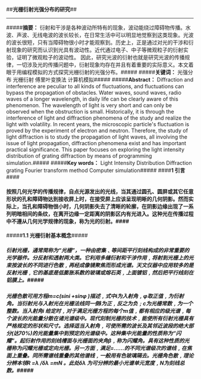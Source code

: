 ##**光栅衍射光强分布的研究**##


----------


#####**摘要：** 衍射和干涉是各种波动所特有的现象，波动能绕过障碍物传播。水波、声波、无线电波的波长较长，在日常生活中可以明显地觉察到这类现象。光波的波长很短，只有当障碍物很小时才能观察到。历史上，正是通过对光的干涉和衍射现象的研究而认识到光具有波动性。近代通过电子、中子等微观粒子的衍射实验，证明了微观粒子的波动性。 因此，研究光波的衍射也就是研究光波的传播规律，一切涉及光的传播问题中，衍射现象均存在并且有着重要的实际意义。本文着眼于用编程模拟的方式探究光栅衍射的光强分布。#####
#####**关键词：** 光强分布   光栅衍射   傅里叶变换法   计算机模拟#####
#####**Abstract：** Diffraction and interference are peculiar to all kinds of fluctuations, and fluctuations can bypass the propagation of obstacles. Water waves, sound waves, radio waves of a longer wavelength, in daily life can be clearly aware of this phenomenon. The wavelength of light is very short and can only be observed when the obstruction is small. Historically, it is through the interference of light and diffraction phenomena of the study and realize the light with volatility. In recent years, the microscopic particle's fluctuation is proved by the experiment of electron and neutron. Therefore, the study of light diffraction is to study the propagation of light waves, all involving the issue of light propagation, diffraction phenomena exist and has important practical significance. This paper focuses on exploring the light intensity distribution of grating diffraction by means of programming simulation.#####
#####**Key words：** Light Intensity Distribution   Diffraction grating   Fourier transform method   Computer simulation#####
####**1 引言**####
####		按照几何光学的传播规律，自点光源发出的光线，当其通过圆孔、圆屏或其它任意形状的孔和障碍物达到接收屏上时，在接受屏上应该呈现明晰的几何阴影。然而实际上，当孔和障碍物很小时，几何阴影失去了清晰的轮廓，在阴影边缘出现了一系列明暗相间的条纹，在离开边缘一定距离的阴影区内有光进入。这种光在传播过程中不遵从几何光学规律的现象，称为光的衍射。####
#####**1.1 光栅衍射基本概念**#####
#####		衍射光栅，通常简称为“光栅”，一种由密集﹑等间距平行刻线构成的非常重要的光学器件。分反射和透射两大类。它利用多缝衍射和干涉作用﹐将射到光栅上的光束按波长的不同进行色散﹐再经成像镜聚焦而形成光谱。天文仪器中应用较多的是反射光栅﹐它的基底是低膨胀系数的玻璃或熔石英﹐上面镀铝﹐然后把平行线刻在铝膜上。#####
#####		光栅色散可用方程m=c(sini +sinφ )描述﹐式中i为入射角﹐φ取正值﹐为衍射角。当衍射光与入射光在光栅法线同一侧i为正﹐反之为负﹔c为光栅常数﹐为一个整数。当入射角i 给定时﹐对于满足光栅方程的每个m值﹐都有相应的级光谱﹐每个波长的光能量分散在诸光谱级中。现代刻制光栅的技术﹐能使所有衍射光栅具有严格规定的形状和尺寸。选择适当入射角﹐可使所需的波长及其邻近波段的绝大部分(达70%)的光能量集中到预定的光谱级中。这种集中光能量的性质称为“闪耀”。起衍射作用的刻线槽面与光栅面的夹角β﹐称为闪耀角。具有这种性质的光栅称为闪耀光栅或定向光栅。另一方面﹐满足=……的不同光谱级次的谱线﹐在焦面上重叠。同所需谱线重叠的其他谱线﹐一般用有色玻璃隔去。光栅角色散﹐理论分辨本领R =λ /δλ =mN 。此处δλ 为可分辨的最小光谱单元宽度﹐N为刻线总数。#####
 